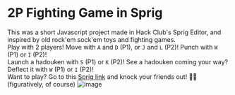 # 2P Fighting Game in Sprig
This was a short Javascript project made in Hack Club's Sprig Editor, and inspired by old rock'em sock'em toys and fighting games.  
Play with 2 players! Move with `A` and `D` (P1), or `J` and `L` (P2)! Punch with `W` (P1) or `I` (P2)!  
Launch a hadouken with `S` (P1) or `K` (P2)! See a hadouken coming your way? Deflect it with `W` (P1) or `I` (P2)!  
Want to play? Go to this [Sprig link](https://sprig.hackclub.com/share/zulG5fhlKKfyBdcIBR5m) and knock your friends out! 🤜👊 (figuratively, of course)
![image](https://github.com/user-attachments/assets/58a5fc72-b298-4050-a810-731ce3c6f702)
